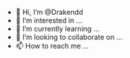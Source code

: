 - 👋 Hi, I’m @Drakendd
- 👀 I’m interested in ...
- 🌱 I’m currently learning ...
- 💞️ I’m looking to collaborate on ...
- 📫 How to reach me ...

<!---
Drakendd/Drakendd is a ✨ special ✨ repository because its `README.md` (this file) appears on your GitHub profile.
You can click the Preview link to take a look at your changes.
--->
